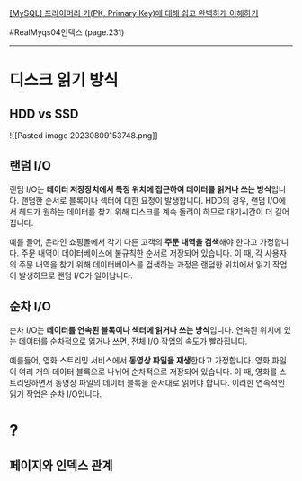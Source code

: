 [[MySQL] 프라이머리 키(PK, Primary Key)에 대해 쉽고 완벽하게 이해하기](https://mangkyu.tistory.com/285)

 #RealMyqs04인덱스 (page.231)


-----

# 디스크 읽기 방식
## HDD vs SSD
![[Pasted image 20230809153748.png]]


## 랜덤 I/O
랜덤 I/O는 **데이터 저장장치에서 특정 위치에 접근하여 데이터를 읽거나 쓰는 방식**입니다. 랜덤한 순서로 블록이나 섹터에 대한 요청이 발생합니다. HDD의 경우, 랜덤 I/O에서 헤드가 원하는 데이터를 찾기 위해 디스크를 계속 돌려야 하므로 대기시간이 더 길어집니다.

예를 들어, 온라인 쇼핑몰에서 각기 다른 고객의 **주문 내역을 검색**해야 한다고 가정합니다. 주문 내역이 데이터베이스에 불규칙한 순서로 저장되어 있습니다. 이 때, 각 사용자의 주문 내역을 찾기 위해 데이터베이스를 검색하는 과정은 랜덤한 위치에서 읽기 작업이 발생하므로 랜덤 I/O가 일어납니다.


## 순차 I/O
순차 I/O는 **데이터를 연속된 블록이나 섹터에 읽거나 쓰는 방식**입니다. 연속된 위치에 있는 데이터를 순차적으로 읽거나 쓰면, 전체 I/O 작업의 속도가 빨라집니다. 

예를들어, 영화 스트리밍 서비스에서 **동영상 파일을 재생**한다고 가정합니다. 영화 파일이 여러 개의 데이터 블록으로 나뉘어 순차적으로 저장되어 있습니다. 이 때, 영화를 스트리밍하면서 동영상 파일의 데이터 블록을 순서대로 읽어야 합니다. 이러한 연속적인 읽기 작업은 순차 I/O입니다.


# ?
## 페이지와 인덱스 관계

